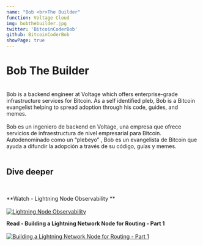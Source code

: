 ```yaml
---
name: "Bob <br>The Builder"
function: Voltage Cloud
img: bobthebuilder.jpg
twitter: 'BitcoinCoderBob'
github: BitcoinCoderBob
showPage: true
---
```


# Bob The Builder
<br>
Bob is a backend engineer at Voltage which offers enterprise-grade infrastructure services for Bitcoin. As a self identified pleb, Bob is a Bitcoin evangelist helping to spread adoption through his code, guides, and memes.
<br><br>
Bob es un ingeniero de backend en Voltage, una empresa que ofrece servicios de infraestructura de nivel empresarial para Bitcoin. Autodenominado como un “plebeyo” , Bob es un evangelista de Bitcoin que ayuda a difundir la adopción a través de su código, guías y memes.
<br><br>

## Dive deeper

<br>

<div class="grid grid-cols-1 md:grid-cols-2 gap-5">
<div class="p-3 my-2">

**Watch - Lightning Node Observability ** <br><br>
[ ![Lightning Node Observability ](/2022/content/bob_ab21.png)](hhttps://youtu.be/ei9SpOpAeXg/)
</div>

<div class="p-3 my-2">

**Read - Building a Lightning Network Node for Routing - Part 1** <br><br>
[ ![Building a Lightning Network Node for Routing - Part 1](/2022/content/bob_voltage.png)](https://blog.voltage.cloud/building-a-lightning-network-node-for-routing-part-1/)
</div>


</div>

<br>
